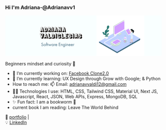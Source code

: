 ### Hi I'm Adriana-@Adrianavv1  


<img src='img/newbanner.png' width="900"> 



Beginners mindset and curiosity 💖

- 🔭  I’m currently working on: [Facebook Clone2.0](https://github.com/adrianavv1/facebook2.0)
- 🌱  I’m currently learning: UX Design through Grow with Google; & Python
- How to reach me: 
📫 Email: adrianavvaldi12@gmail.com
- 👩‍💻  Technologies I use: HTML, CSS, Tailwind CSS, Material UI, Next JS, Javascript, React, JSON, Web APIs, Express, MongoDB, SQL
- ✨  Fun fact: I am a bookworm 📔 
- current book I am reading: Leave The World Behind


🏡 [portfolio](https://adrianavv1.github.io/My-portfolio/) |  
💡 [LinkedIn](https://www.linkedin.com/in/adrianavv/)